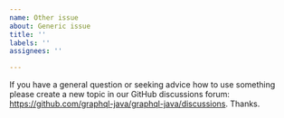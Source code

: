 ```yaml
---
name: Other issue
about: Generic issue
title: ''
labels: ''
assignees: ''

---
```


If you have a general question or seeking advice how to use something please create a new topic in our GitHub discussions forum: https://github.com/graphql-java/graphql-java/discussions. Thanks.
